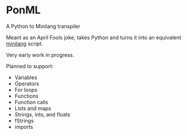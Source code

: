 # PonML
A Python to Minilang transpiler

Meant as an April Fools joke, takes Python and turns it into an equivalent [minilang](https://github.com/wrapl/minilang) script.

Very early work in progress.

Planned to support:  
- Variables
- Operators
- For loops
- Functions
- Function calls
- Lists and maps
- Strings, ints, and floats
- fStrings
- imports
